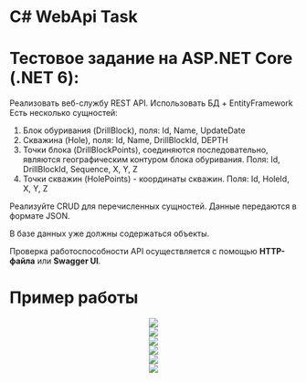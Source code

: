 # С# WebApi Task
# Тестовое задание на ASP.NET Core (.NET 6):

Реализовать веб-службу REST API. Использовать БД + EntityFramework Есть несколько сущностей:

1. Блок обуривания (DrillBlock), поля: Id, Name, UpdateDate
2. Скважина (Hole), поля: Id, Name, DrillBlockId, DEPTH
3. Точки блока (DrillBlockPoints), соединяются последовательно, являются географическим контуром блока обуривания. Поля: Id, DrillBlockId, Sequence, X, Y, Z
4. Точки скважин (HolePoints) - координаты скважин. Поля: Id, HoleId, X, Y, Z

Реализуйте CRUD для перечисленных сущностей. Данные передаются в формате JSON. 

В базе данных уже должны содержаться объекты. 

Проверка работоспособности API осуществляется с помощью **HTTP-файла** или **Swagger UI**.

# Пример работы

<p align="center">
  <img src="https://github.com/I-D4C-I/WebApiTask/assets/98944264/7875fc3f-dc08-4fe7-b82d-798c791f2093" />
  <br>
  <img src="https://github.com/I-D4C-I/WebApiTask/assets/98944264/8d0cc2bc-68c1-4837-ba14-83e8f2024019" />
  <br>
  <img src="https://github.com/I-D4C-I/WebApiTask/assets/98944264/52379173-7bf8-44a4-9f04-47b35ae2c717" />
    <br>
  <img src="https://github.com/I-D4C-I/WebApiTask/assets/98944264/1df94d39-c0e2-46d8-8e76-dc31311e486c" />
    <br>
  <img src="https://github.com/I-D4C-I/WebApiTask/assets/98944264/b9dc87cd-adfb-47b4-9aa8-78b2f6484416" />
    <br>
  <img src="https://github.com/I-D4C-I/WebApiTask/assets/98944264/6d380368-4f8c-4cdf-97f9-adf34ee450fc" />
</p>

